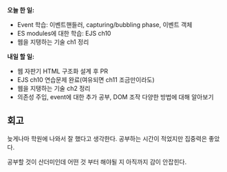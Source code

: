 **오늘 한 일:**

* Event 학습: 이벤트핸들러, capturing/bubbling phase, 이벤트 객체
* ES modules에 대한 학습: EJS ch10
* 웹을 지탱하는 기술 ch1 정리



**내일 할 일:**

* 웹 자판기 HTML 구조화 설계 후 PR
* EJS ch10 연습문제 완료(여유되면 ch11 조금만이라도)
* 웹을 지탱하는 기술 ch2 정리
* 의존성 주입, event에 대한 추가 공부, DOM 조작 다양한 방법에 대해 알아보기



## 회고

늦게나마 학원에 나와서 잘 했다고 생각한다. 공부하는 시간이 적었지만 집중력은 좋았다.

공부할 것이 산더미인데 어떤 것 부터 해야될 지 아직까지 감이 안잡힌다. 